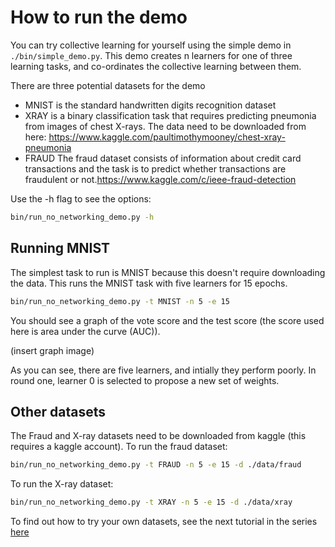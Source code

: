 # How to run the demo
You can try collective learning for yourself using the simple demo in `./bin/simple_demo.py`. This demo creates n learners for one of three learning tasks, and co-ordinates the collective learning between them.

There are three potential datasets for the demo
* MNIST is the standard handwritten digits recognition dataset
* XRAY is a binary classification task that requires predicting pneumonia from images of chest X-rays. The data need to be downloaded from here: https://www.kaggle.com/paultimothymooney/chest-xray-pneumonia
* FRAUD The fraud dataset consists of information about credit card transactions and the task is to predict whether transactions are fraudulent or not.https://www.kaggle.com/c/ieee-fraud-detection

Use the -h flag to see the options:
```bash
bin/run_no_networking_demo.py -h
```

## Running MNIST
The simplest task to run is MNIST because this doesn't require downloading the data. This runs the MNIST task with five learners for 15 epochs.
```bash
bin/run_no_networking_demo.py -t MNIST -n 5 -e 15
```
You should see a graph of the vote score and the test score (the score used here is area under the curve (AUC)).

(insert graph image)

As you can see, there are five learners, and intially they perform poorly.
In round one, learner 0 is selected to propose a new set of weights.

## Other datasets
The Fraud and X-ray datasets need to be downloaded from kaggle (this requires a kaggle account).
To run the fraud dataset:
```bash
bin/run_no_networking_demo.py -t FRAUD -n 5 -e 15 -d ./data/fraud
```
To run the X-ray dataset:
```bash
bin/run_no_networking_demo.py -t XRAY -n 5 -e 15 -d ./data/xray
```
To find out how to try your own datasets, see the next tutorial in the series [here](docs/customisation.md)
